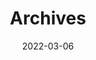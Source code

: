 ---
title: "Archives"
date: 2022-03-06
layout: "archives"
slug: "archives"
menu:
    main:
        weight: 11
        params: 
            icon: archives
---